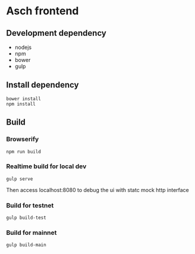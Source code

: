 # Asch frontend

## Development dependency

- nodejs
- npm
- bower
- gulp

## Install dependency

```
bower install
npm install
```

## Build

### Browserify

```
npm run build
```

### Realtime build for local dev

```
gulp serve
```

Then access localhost:8080 to debug the ui with statc mock http interface

### Build for testnet

```
gulp build-test
```

### Build for mainnet

```
gulp build-main
```